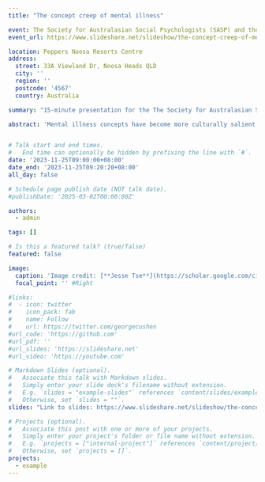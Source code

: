 ```yaml
---
title: "The concept creep of mental illness"

event: The Society for Australasian Social Psychologists (SASP) and the Australasian Congress on Personality and Individual Differences (ACPID) 2023 Conference
event_url: https://www.slideshare.net/slideshow/the-concept-creep-of-mental-illness/264396095

location: Peppers Noosa Resorts Centre
address:
  street: 33A Viewland Dr, Noosa Heads QLD  
  city: ''
  region: ''
  postcode: '4567'
  country: Australia

summary: "15-minute presentation for the The Society for Australasian Social Psychologists (SASP) and the Australasian Congress on Personality and Individual Differences (ACPID) SASP-ACPID 2023 Conference in Noosa in the Stream: Impacts & Perceptions of Mental Illness (QLD, Australia)."

abstract: 'Mental illness concepts have become more culturally salient in recent years. According to concept creep theory, they are susceptible to two kinds of semantic expansion, broadening to encompass new phenomena (horizontal creep) and less severe phenomena (vertical creep). This talk examines whether mental illness concepts have undergone vertical concept creep. Previous research using large historical text corpora has yielded mixed findings. ‘Trauma’ came to be used in less severe semantic contexts from 1970-2019 in a corpus of psychology article abstracts (>133 million words). However, ‘anxiety’ and ‘depression’ showed the opposite trend in the abstracts corpus and in a corpus of everyday language in the USA (>500 million words), implying that these concepts have become increasingly pathologized. We present new research that attempts to clarify whether the nature of conceptual change in mental illness concepts can be attributed to concept creep and/or pathologization in a wider sample of mental health-related concepts. Social and cultural implications of these conceptual shifts will be discussed. Link to slides: https://www.slideshare.net/slideshow/the-concept-creep-of-mental-illness/264396095'


# Talk start and end times.
#   End time can optionally be hidden by prefixing the line with `#`.
date: '2023-11-25T09:00:00+08:00'
date_end: '2023-11-25T09:20:20+08:00'
all_day: false

# Schedule page publish date (NOT talk date).
#publishDate: '2025-03-02T00:00:00Z'

authors:
  - admin

tags: []

# Is this a featured talk? (true/false)
featured: false

image:
  caption: 'Image credit: [**Jesse Tse**](https://scholar.google.com/citations?hl=en&user=OwP1e0QAAAAJ)'
  focal_point: '' #Right

#links:
#  - icon: twitter
#    icon_pack: fab
#    name: Follow
#    url: https://twitter.com/georgecushen
#url_code: 'https://github.com'
#url_pdf: ''
#url_slides: 'https://slideshare.net'
#url_video: 'https://youtube.com'

# Markdown Slides (optional).
#   Associate this talk with Markdown slides.
#   Simply enter your slide deck's filename without extension.
#   E.g. `slides = "example-slides"` references `content/slides/example-slides.md`.
#   Otherwise, set `slides = ""`.
slides: "Link to slides: https://www.slideshare.net/slideshow/the-concept-creep-of-mental-illness/264396095"

# Projects (optional).
#   Associate this post with one or more of your projects.
#   Simply enter your project's folder or file name without extension.
#   E.g. `projects = ["internal-project"]` references `content/project/deep-learning/index.md`.
#   Otherwise, set `projects = []`.
projects:
  - example
---
```



